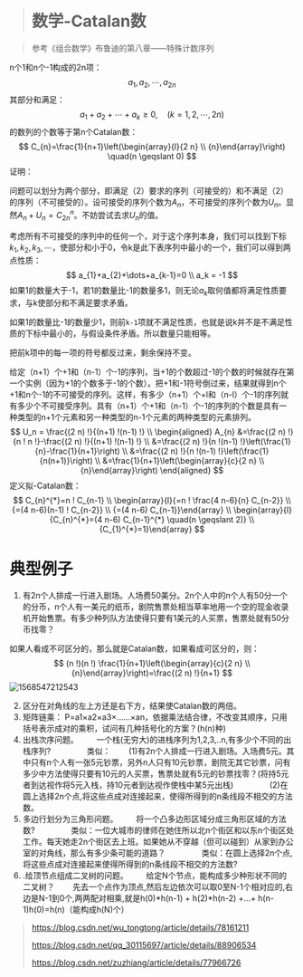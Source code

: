 > # 数学-Catalan数

> 参考《组合数学》布鲁迪的第八章——特殊计数序列

n个1和n个-1构成的2n项：
$$
a_{1}, a_{2}, \cdots, a_{2 n}
$$
其部分和满足：
$$
a_{1}+a_{2}+\cdots+a_{k} \geqslant 0, \quad(k=1,2, \cdots, 2 n)
$$
的数列的个数等于第n个Catalan数：
$$
C_{n}=\frac{1}{n+1}\left(\begin{array}{l}{2 n} \\ {n}\end{array}\right) \quad(n \geqslant 0)
$$
证明：

问题可以划分为两个部分，即满足（2）要求的序列（可接受的）和不满足（2）的序列（不可接受的）。设可接受的序列个数为$A_n$，不可接受的序列个数为$U_n$。显然$A_n + U_n = C_{2n}^n$。不妨尝试去求$U_n$的值。

考虑所有不可接受的序列中的任何一个，对于这个序列本身，我们可以找到下标$k_1, k_2, k_3,\cdots$，使部分和小于0，令k是此下表序列中最小的一个，我们可以得到两点性质：
$$
a_{1}+a_{2}+\dots+a_{k-1}=0 \\
a_k = -1
$$
如果1的数量大于-1，若1的数量比-1的数量多1，则无论$a_k$取何值都将满足性质要求，与k使部分和不满足要求矛盾。

如果1的数量比-1的数量少1，则前`k-1`项就不满足性质，也就是说k并不是不满足性质的下标中最小的，与假设条件矛盾。所以数量只能相等。

把前k项中的每一项的符号都反过来，剩余保持不变。

给定（n+1）个+1和（n-1）个-1的序列，当+1的个数超过-1的个数的时候就存在第一个实例（因为+1的个数多于-1的个数）。把+1和-1符号倒过来，结果就得到n个+1和n个-1的不可接受的序列。这样，有多少（n+1）个+l和（n-l）个-1的序列就有多少个不可接受序列。具有（n+1）个+1和（n-1）个-1的序列的个数是具有一种类型的n+1个元素和另一种类型的n-1个元素的两种类型的元素排列。
$$
U_n = \frac{(2 n) !}{(n+1) !(n-1) !} \\
\begin{aligned} A_{n} &=\frac{(2 n) !}{n ! n !}-\frac{(2 n) !}{(n+1) !(n-1) !} \\ &=\frac{(2 n) !}{n !(n-1) !}\left(\frac{1}{n}-\frac{1}{n+1}\right) \\ &=\frac{(2 n) !}{n !(n-1) !}\left(\frac{1}{n(n+1)}\right) \\ &=\frac{1}{n+1}\left(\begin{array}{c}{2 n} \\ {n}\end{array}\right) \end{aligned}
$$
定义拟-Catalan数：
$$
C_{n}^{*}=n ! C_{n-1} \\
\begin{array}{l}{=n ! \frac{4 n-6}{n} C_{n-2}} \\ {=(4 n-6)(n-1) ! C_{n-2}} \\ {=(4 n-6) C_{n-1}}\end{array} \\
\begin{array}{l}{C_{n}^{*}=(4 n-6) C_{n-1}^{*} \quad(n \geqslant 2)} \\ {C_{1}^{*}=1}\end{array}
$$


# 典型例子

1. 有2n个人排成一行进入剧场。人场费50美分。2n个人中的n个人有50分一个的分币，n个人有一美元的纸币，剧院售票处相当草率地用一个空的现金收录机开始售票。有多少种列队方法使得只要有1美元的人买票，售票处就有50分币找零？

如果人看成不可区分的，那么就是Catalan数，如果看成可区分的，则：
$$
(n !)(n !) \frac{1}{n+1}\left(\begin{array}{c}{2 n} \\ {n}\end{array}\right)=\frac{(2 n) !}{n+1}
$$
![1568547212543](F:\学习笔记\c++\算法总结\assets\1568547212543.png)

2. 区分在对角线的左上方还是右下方，结果使Catalan数的两倍。
3. 矩阵链乘： P=a1×a2×a3×……×an，依据乘法结合律，不改变其顺序，只用括号表示成对的乘积，试问有几种括号化的方案？(h(n)种)
4. 出栈次序问题。
   　　一个栈(无穷大)的进栈序列为1,2,3,..n,有多少个不同的出栈序列?
   　　
   　　类似：
   　　(1)有2n个人排成一行进入剧场。入场费5元。其中只有n个人有一张5元钞票，另外n人只有10元钞票，剧院无其它钞票，问有多少中方法使得只要有10元的人买票，售票处就有5元的钞票找零？(将持5元者到达视作将5元入栈，持10元者到达视作使栈中某5元出栈)
   　　
   　　(2)在圆上选择2n个点,将这些点成对连接起来，使得所得到的n条线段不相交的方法数。
5. 多边行划分为三角形问题。
   　　将一个凸多边形区域分成三角形区域的方法数?
   　　
   　　类似：一位大城市的律师在她住所以北n个街区和以东n个街区处工作。每天她走2n个街区去上班。如果她从不穿越（但可以碰到）从家到办公室的对角线，那么有多少条可能的道路？
   　　
   　　类似：在圆上选择2n个点,将这些点成对连接起来使得所得到的n条线段不相交的方法数?
6. .给顶节点组成二叉树的问题。
   　　给定N个节点，能构成多少种形状不同的二叉树？
   　　先去一个点作为顶点,然后左边依次可以取0至N-1个相对应的,右边是N-1到0个,两两配对相乘,就是h(0)*h(n-1) + h(2)*h(n-2) +…+ h(n-1)h(0)=h(n)（能构成h(N)个）

> <https://blog.csdn.net/wu_tongtong/article/details/78161211>
>
> <https://blog.csdn.net/qq_30115697/article/details/88906534>
>
> <https://blog.csdn.net/zuzhiang/article/details/77966726>






